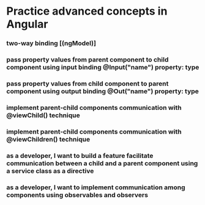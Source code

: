 # Practice advanced concepts in Angular

### two-way binding [(ngModel)]

### pass property values from parent component to child component using input binding @Input("name") property: type

### pass property values from child component to parent component using output binding @Out("name") property: type

### implement parent-child components communication with @viewChild() technique 

### implement parent-child components communication with @viewChildren() technique 

### as a developer, I want to build a feature facilitate communication between a child and a parent component using a service class as a directive

### as a developer, I want to implement communication among components using observables and observers
